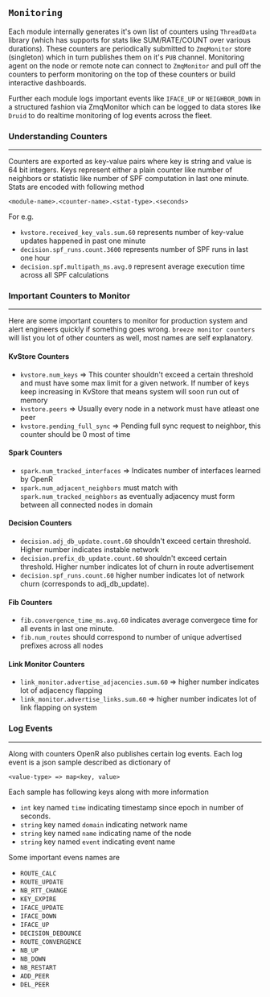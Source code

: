`Monitoring`
------------

Each module internally generates it's own list of counters using `ThreadData`
library (which has supports for stats like SUM/RATE/COUNT over various
durations). These counters are periodically submitted to `ZmqMonitor` store
(singleton) which in turn publishes them on it's `PUB` channel. Monitoring agent
on the node or remote note can connect to `ZmqMonitor` and pull off the counters
to perform monitoring on the top of these counters or build interactive
dashboards.

Further each module logs important events like `IFACE_UP` or `NEIGHBOR_DOWN`
in a structured fashion via ZmqMonitor which can be logged to data stores
like `Druid` to do realtime monitoring of log events across the fleet.


### Understanding Counters
---

Counters are exported as key-value pairs where key is string and value is 64 bit
integers. Keys represent either a plain counter like number of neighbors or
statistic like number of SPF computation in last one minute. Stats are encoded
with following method

`<module-name>.<counter-name>.<stat-type>.<seconds>`

For e.g.
- `kvstore.received_key_vals.sum.60` represents number of key-value updates
  happened in past one minute
- `decision.spf_runs.count.3600` represents number of SPF runs in last one hour
- `decision.spf.multipath_ms.avg.0` represent average execution time across all
  SPF calculations


### Important Counters to Monitor
---

Here are some important counters to monitor for production system and alert
engineers quickly if something goes wrong. `breeze monitor counters` will list
you lot of other counters as well, most names are self explanatory.

#### KvStore Counters
- `kvstore.num_keys` => This counter shouldn't exceed a certain threshold and
  must have some max limit for a given network. If number of keys keep
  increasing in KvStore that means system will soon run out of memory
- `kvstore.peers` => Usually every node in a network must have atleast one peer
- `kvstore.pending_full_sync` => Pending full sync request to neighbor, this
  counter should be 0 most of time

#### Spark Counters
- `spark.num_tracked_interfaces` => Indicates number of interfaces learned by
  OpenR
- `spark.num_adjacent_neighbors` must match with `spark.num_tracked_neighbors`
  as eventually adjacency must form between all connected nodes in domain

#### Decision Counters

- `decision.adj_db_update.count.60` shouldn't exceed certain threshold. Higher
  number indicates instable network
- `decision.prefix_db_update.count.60` shouldn't exceed certain threshold.
  Higher number indicates lot of churn in route advertisement
- `decision.spf_runs.count.60` higher number indicates lot of network churn
  (corresponds to adj_db_update).

#### Fib Counters

- `fib.convergence_time_ms.avg.60` indicates average convergece time for all
  events in last one minute.
- `fib.num_routes` should correspond to number of unique advertised prefixes
  across all nodes

#### Link Monitor Counters

- `link_monitor.advertise_adjacencies.sum.60` => higher number indicates lot of
  adjacency flapping
- `link_monitor.advertise_links.sum.60` => higher number indicates lot of link
  flapping on system

### Log Events
---

Along with counters OpenR also publishes certain log events. Each log event is a
json sample described as dictionary of

`<value-type> => map<key, value>`

Each sample has following keys along with more information
- `int` key named `time` indicating timestamp since epoch in number of seconds.
- `string` key named `domain` indicating network name
- `string` key named `name` indicating name of the node
- `string` key named `event` indicating event name

Some important evens names are
- `ROUTE_CALC`
- `ROUTE_UPDATE`
- `NB_RTT_CHANGE`
- `KEY_EXPIRE`
- `IFACE_UPDATE`
- `IFACE_DOWN`
- `IFACE_UP`
- `DECISION_DEBOUNCE`
- `ROUTE_CONVERGENCE`
- `NB_UP`
- `NB_DOWN`
- `NB_RESTART`
- `ADD_PEER`
- `DEL_PEER`
